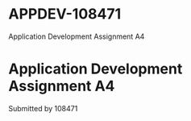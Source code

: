 # APPDEV-108471
Application Development Assignment A4

# Application Development Assignment A4

Submitted by 108471
